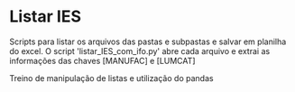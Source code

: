 # Listar IES

Scripts para listar os arquivos das pastas e subpastas e salvar em planilha do excel.
O script 'listar_IES_com_ifo.py' abre cada arquivo e extrai as informações das chaves [MANUFAC] e [LUMCAT]

Treino de manipulação de listas e utilização do pandas
